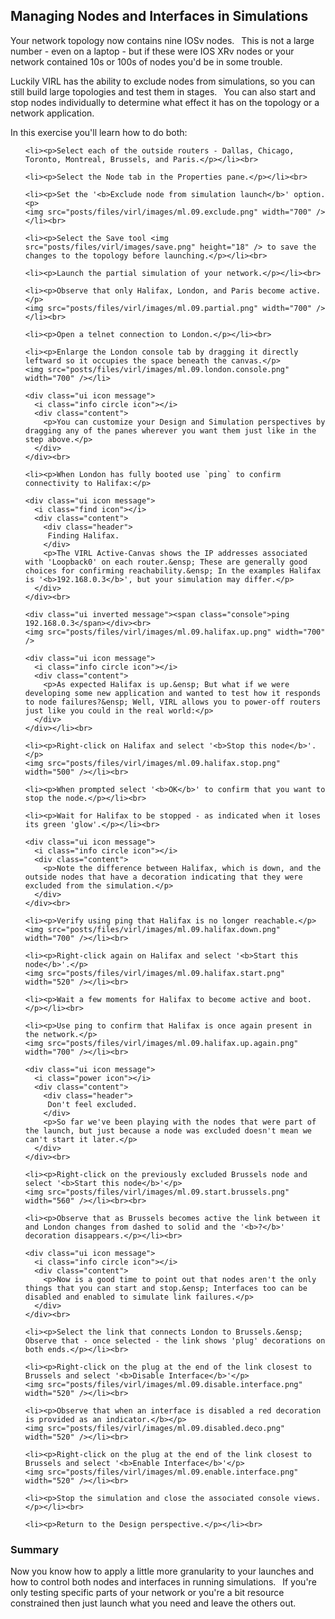 <html>

<head>
<meta charset="utf-8">
<title>Managing Nodes and Interfaces in Simulations</title>
</head>

<body>

  <h2>Managing Nodes and Interfaces in Simulations</h2>

  <p>Your network topology now contains nine IOSv nodes.&ensp; This is not a large number - even on a laptop - but if these were IOS XRv nodes or your network contained 10s or 100s of nodes you'd be in some trouble.</p>

  <p>Luckily VIRL has the ability to exclude nodes from simulations, so you can still build large topologies and test them in stages.&ensp;  You can also start and stop nodes individually to determine what effect it has on the topology or a network application.</p>

  <p>In this exercise you'll learn how to do both:</p>


  <ol>

    <li><p>Select each of the outside routers - Dallas, Chicago, Toronto, Montreal, Brussels, and Paris.</p></li><br>

    <li><p>Select the Node tab in the Properties pane.</p></li><br>

    <li><p>Set the '<b>Exclude node from simulation launch</b>' option.<p>
    <img src="posts/files/virl/images/ml.09.exclude.png" width="700" /></li><br>

    <li><p>Select the Save tool <img src="posts/files/virl/images/save.png" height="18" /> to save the changes to the topology before launching.</p></li><br>

    <li><p>Launch the partial simulation of your network.</p></li><br>

    <li><p>Observe that only Halifax, London, and Paris become active.</p>
    <img src="posts/files/virl/images/ml.09.partial.png" width="700" /></li><br>

    <li><p>Open a telnet connection to London.</p></li><br>

    <li><p>Enlarge the London console tab by dragging it directly leftward so it occupies the space beneath the canvas.</p>
    <img src="posts/files/virl/images/ml.09.london.console.png" width="700" /></li>

    <div class="ui icon message">
      <i class="info circle icon"></i>
      <div class="content">
        <p>You can customize your Design and Simulation perspectives by dragging any of the panes wherever you want them just like in the step above.</p>
      </div>
    </div><br>

    <li><p>When London has fully booted use `ping` to confirm connectivity to Halifax:</p>

    <div class="ui icon message">
      <i class="find icon"></i>
      <div class="content">
        <div class="header">
         Finding Halifax.
        </div>
        <p>The VIRL Active-Canvas shows the IP addresses associated with 'Loopback0' on each router.&ensp; These are generally good choices for confirming reachability.&ensp; In the examples Halifax is '<b>192.168.0.3</b>', but your simulation may differ.</p>
      </div>
    </div><br>

    <div class="ui inverted message"><span class="console">ping 192.168.0.3</span></div><br>
    <img src="posts/files/virl/images/ml.09.halifax.up.png" width="700" />

    <div class="ui icon message">
      <i class="info circle icon"></i>
      <div class="content">
        <p>As expected Halifax is up.&ensp; But what if we were developing some new application and wanted to test how it responds to node failures?&ensp; Well, VIRL allows you to power-off routers just like you could in the real world:</p>
      </div>
    </div></li><br>

    <li><p>Right-click on Halifax and select '<b>Stop this node</b>'.</p>
    <img src="posts/files/virl/images/ml.09.halifax.stop.png" width="500" /></li><br>

    <li><p>When prompted select '<b>OK</b>' to confirm that you want to stop the node.</p></li><br>

    <li><p>Wait for Halifax to be stopped - as indicated when it loses its green 'glow'.</p></li><br>

    <div class="ui icon message">
      <i class="info circle icon"></i>
      <div class="content">
        <p>Note the difference between Halifax, which is down, and the outside nodes that have a decoration indicating that they were excluded from the simulation.</p>
      </div>
    </div><br>

    <li><p>Verify using ping that Halifax is no longer reachable.</p>
    <img src="posts/files/virl/images/ml.09.halifax.down.png" width="700" /></li><br>

    <li><p>Right-click again on Halifax and select '<b>Start this node</b>'.</p>
    <img src="posts/files/virl/images/ml.09.halifax.start.png" width="520" /></li><br>

    <li><p>Wait a few moments for Halifax to become active and boot.</p></li><br>

    <li><p>Use ping to confirm that Halifax is once again present in the network.</p>
    <img src="posts/files/virl/images/ml.09.halifax.up.again.png" width="700" /></li><br>

    <div class="ui icon message">
      <i class="power icon"></i>
      <div class="content">
        <div class="header">
         Don't feel excluded.
        </div>
        <p>So far we've been playing with the nodes that were part of the launch, but just because a node was excluded doesn't mean we can't start it later.</p>
      </div>
    </div><br>

    <li><p>Right-click on the previously excluded Brussels node and select '<b>Start this node</b>'</p>
    <img src="posts/files/virl/images/ml.09.start.brussels.png" width="560" /></li><br><br> 

    <li><p>Observe that as Brussels becomes active the link between it and London changes from dashed to solid and the '<b>?</b>' decoration disappears.</p></li><br>

    <div class="ui icon message">
      <i class="info circle icon"></i>
      <div class="content">
        <p>Now is a good time to point out that nodes aren't the only things that you can start and stop.&ensp; Interfaces too can be disabled and enabled to simulate link failures.</p>
      </div>
    </div><br>

    <li><p>Select the link that connects London to Brussels.&ensp; Observe that - once selected - the link shows 'plug' decorations on both ends.</p></li><br>

    <li><p>Right-click on the plug at the end of the link closest to Brussels and select '<b>Disable Interface</b>'</p>
    <img src="posts/files/virl/images/ml.09.disable.interface.png" width="520" /></li><br>

    <li><p>Observe that when an interface is disabled a red decoration is provided as an indicator.</b></p>
    <img src="posts/files/virl/images/ml.09.disabled.deco.png" width="520" /></li><br>

    <li><p>Right-click on the plug at the end of the link closest to Brussels and select '<b>Enable Interface</b>'</p>
    <img src="posts/files/virl/images/ml.09.enable.interface.png" width="520" /></li><br>

    <li><p>Stop the simulation and close the associated console views.</p></li><br>

    <li><p>Return to the Design perspective.</p></li><br>

  </ol>

  <h3>Summary</h3>  

  <p>Now you know how to apply a little more granularity to your launches and how to control both nodes and interfaces in running simulations.&ensp; If you're only testing specific parts of your network or you're a bit resource constrained then just launch what you need and leave the others out.</p>

</body>
</html>

